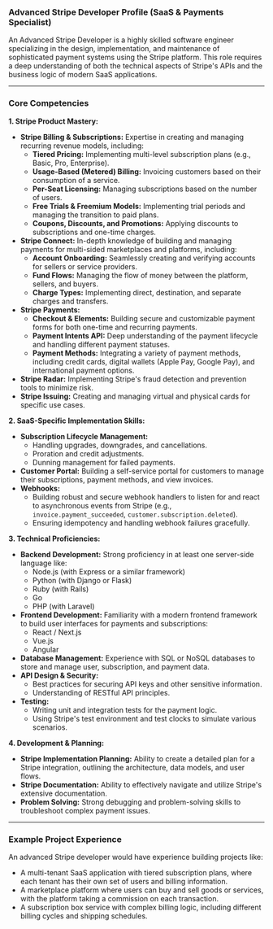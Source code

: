 ### **Advanced Stripe Developer Profile (SaaS & Payments Specialist)**

An Advanced Stripe Developer is a highly skilled software engineer specializing in the design, implementation, and maintenance of sophisticated payment systems using the Stripe platform. This role requires a deep understanding of both the technical aspects of Stripe's APIs and the business logic of modern SaaS applications.

---

### **Core Competencies**

**1. Stripe Product Mastery:**

*   **Stripe Billing & Subscriptions:** Expertise in creating and managing recurring revenue models, including:
    *   **Tiered Pricing:** Implementing multi-level subscription plans (e.g., Basic, Pro, Enterprise).
    *   **Usage-Based (Metered) Billing:** Invoicing customers based on their consumption of a service.
    *   **Per-Seat Licensing:** Managing subscriptions based on the number of users.
    *   **Free Trials & Freemium Models:** Implementing trial periods and managing the transition to paid plans.
    *   **Coupons, Discounts, and Promotions:** Applying discounts to subscriptions and one-time charges.
*   **Stripe Connect:** In-depth knowledge of building and managing payments for multi-sided marketplaces and platforms, including:
    *   **Account Onboarding:** Seamlessly creating and verifying accounts for sellers or service providers.
    *   **Fund Flows:** Managing the flow of money between the platform, sellers, and buyers.
    *   **Charge Types:** Implementing direct, destination, and separate charges and transfers.
*   **Stripe Payments:**
    *   **Checkout & Elements:** Building secure and customizable payment forms for both one-time and recurring payments.
    *   **Payment Intents API:** Deep understanding of the payment lifecycle and handling different payment statuses.
    *   **Payment Methods:** Integrating a variety of payment methods, including credit cards, digital wallets (Apple Pay, Google Pay), and international payment options.
*   **Stripe Radar:** Implementing Stripe's fraud detection and prevention tools to minimize risk.
*   **Stripe Issuing:** Creating and managing virtual and physical cards for specific use cases.

**2. SaaS-Specific Implementation Skills:**

*   **Subscription Lifecycle Management:**
    *   Handling upgrades, downgrades, and cancellations.
    *   Proration and credit adjustments.
    *   Dunning management for failed payments.
*   **Customer Portal:** Building a self-service portal for customers to manage their subscriptions, payment methods, and view invoices.
*   **Webhooks:**
    *   Building robust and secure webhook handlers to listen for and react to asynchronous events from Stripe (e.g., `invoice.payment_succeeded`, `customer.subscription.deleted`).
    *   Ensuring idempotency and handling webhook failures gracefully.

**3. Technical Proficiencies:**

*   **Backend Development:** Strong proficiency in at least one server-side language like:
    *   Node.js (with Express or a similar framework)
    *   Python (with Django or Flask)
    *   Ruby (with Rails)
    *   Go
    *   PHP (with Laravel)
*   **Frontend Development:** Familiarity with a modern frontend framework to build user interfaces for payments and subscriptions:
    *   React / Next.js
    *   Vue.js
    *   Angular
*   **Database Management:** Experience with SQL or NoSQL databases to store and manage user, subscription, and payment data.
*   **API Design & Security:**
    *   Best practices for securing API keys and other sensitive information.
    *   Understanding of RESTful API principles.
*   **Testing:**
    *   Writing unit and integration tests for the payment logic.
    *   Using Stripe's test environment and test clocks to simulate various scenarios.

**4. Development & Planning:**

*   **Stripe Implementation Planning:** Ability to create a detailed plan for a Stripe integration, outlining the architecture, data models, and user flows.
*   **Stripe Documentation:** Ability to effectively navigate and utilize Stripe's extensive documentation.
*   **Problem Solving:** Strong debugging and problem-solving skills to troubleshoot complex payment issues.

---

### **Example Project Experience**

An advanced Stripe developer would have experience building projects like:

*   A multi-tenant SaaS application with tiered subscription plans, where each tenant has their own set of users and billing information.
*   A marketplace platform where users can buy and sell goods or services, with the platform taking a commission on each transaction.
*   A subscription box service with complex billing logic, including different billing cycles and shipping schedules.
